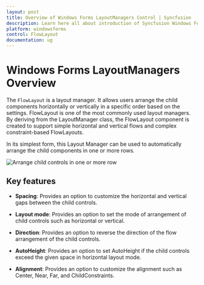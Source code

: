 ```yaml
---
layout: post
title: Overview of Windows Forms LayoutManagers Control | Syncfusion
description: Learn here all about introduction of Syncfusion Windows Forms LayoutManagers control, its elements and more details.
platform: windowsforms
control: FlowLayout
documentation: ug
---
```


# Windows Forms LayoutManagers Overview

The `FlowLayout` is a layout manager. It allows users arrange the child components horizontally or vertically in a specific order based on the settings. FlowLayout is one of the most commonly used layout managers. By deriving from the LayoutManager class, the FlowLayout component is created to support simple horizontal and vertical flows and complex constraint-based FlowLayouts.

In its simplest form, this Layout Manager can be used to automatically arrange the child components in one or more rows.

![Arrange child controls in one or more row](Overview_images/Overview_img1.jpeg)

## Key features

* **Spacing**: Provides an option to customize the horizontal and vertical gaps between the child controls.

* **Layout mode**: Provides an option to set the mode of arrangement of child controls such as horizontal or vertical.

* **Direction**: Provides an option to reverse the direction of the flow arrangement of the child controls.

* **AutoHeight**: Provides an option to set AutoHeight if the child controls exceed the given space in horizontal layout mode.

* **Alignment**: Provides an option to customize the alignment such as Center, Near, Far, and ChildConstraints.

